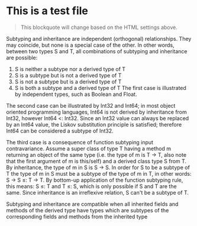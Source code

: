# This is a test file
<blockquote>
  This blockquote will change based on the HTML settings above.
</blockquote>

Subtyping and inheritance are independent (orthogonal) relationships. They may coincide, but none is a special case of the other. In other words, between two types S and T, all combinations of subtyping and inheritance are possible:

1. S is neither a subtype nor a derived type of T
2. S is a subtype but is not a derived type of T
3. S is not a subtype but is a derived type of T
4. S is both a subtype and a derived type of T
The first case is illustrated by independent types, such as Boolean and Float.

The second case can be illustrated by Int32 and Int64; in most object oriented programming languages, Int64 is not derived by inheritance from Int32, however Int64 <: Int32. Since an Int32 value can always be replaced by an Int64 value, the Liskov substitution principle is satisfied; therefore Int64 can be considered a subtype of Int32.

The third case is a consequence of function subtyping input contravariance. Assume a super class of type T having a method m returning an object of the same type (i.e. the type of m is T → T, also note that the first argument of m is this/self) and a derived class type S from T. By inheritance, the type of m in S is S → S. In order for S to be a subtype of T the type of m in S must be a subtype of the type of m in T, in other words: S → S ≤: T → T. By bottom-up application of the function subtyping rule, this means: S ≤: T and T ≤: S, which is only possible if S and T are the same. Since inheritance is an irreflexive relation, S can't be a subtype of T.

Subtyping and inheritance are compatible when all inherited fields and methods of the derived type have types which are subtypes of the corresponding fields and methods from the inherited type